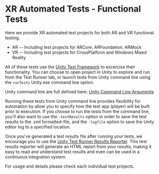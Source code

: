 # XR Automated Tests - Functional Tests

Here we provide XR automated test projects for both AR and VR functional testing.
- AR
-- Including test projects for ARCore, ARFoundation, ARMock
- VR
-- Including test projects for CrossPlatform and Windows Mixed Reality

All of these tests use the [Unity Test Framework](https://docs.unity3d.com/Manual/testing-editortestsrunner.html) to excercise their functionality. You can choose to open project in Unity to explore and run from the Test Runner tab, or launch tests from Unity command line using the `runTests` Unity.exe command line option.

Unity command line are full defined here:
[Unity Command Line Arguments](https://docs.unity3d.com/Manual/CommandLineArguments.html)

Running these tests from Unity command line provides flexibility for automation by allow you to specify how the test app (player) will be built prior to execution. If you choose to run the tests from the command line, you'll also want to use the `-testResults` option in order to save the test results to the .xml formatted-file, and the `-logfile` option to save the Unity editor log to a specified location. 

Once you've generated a test results file after running your tests, we encourage you to use the [Unity Test Runner Results Reporter](https://github.cds.internal.unity3d.com/unity/UnityTestRunnerResultsReporter). This test results reporter will generate an HTML report from your results, making it easy to read and understand test results and even can be used in a continuous integration system

For usage and details please check each individual test projects.
